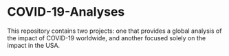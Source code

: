 # COVID-19-Analyses
This repository contains two projects: one that provides a global analysis of the impact of COVID-19 worldwide, and another focused solely on the impact in the USA.
